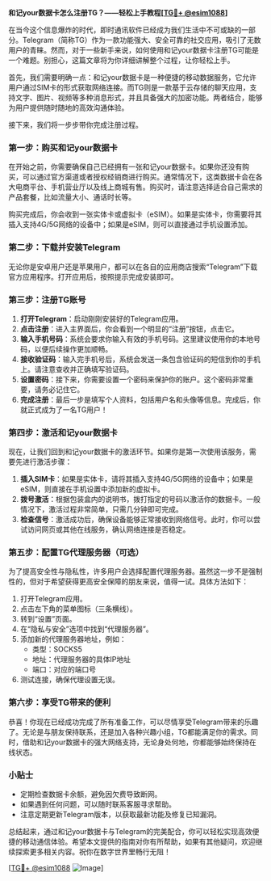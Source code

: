 **和记your数据卡怎么注册TG？——轻松上手教程[[TG💪+ @esim1088](https://t.me/s/esim1088)]**

在当今这个信息爆炸的时代，即时通讯软件已经成为我们生活中不可或缺的一部分。Telegram（简称TG）作为一款功能强大、安全可靠的社交应用，吸引了无数用户的青睐。然而，对于一些新手来说，如何使用和记your数据卡注册TG可能是一个难题。别担心，这篇文章将为你详细讲解整个过程，让你轻松上手。

首先，我们需要明确一点：和记your数据卡是一种便捷的移动数据服务，它允许用户通过SIM卡的形式获取网络连接。而TG则是一款基于云存储的聊天应用，支持文字、图片、视频等多种消息形式，并且具备强大的加密功能。两者结合，能够为用户提供随时随地的高效沟通体验。

接下来，我们将一步步带你完成注册过程。

### 第一步：购买和记your数据卡

在开始之前，你需要确保自己已经拥有一张和记your数据卡。如果你还没有购买，可以通过官方渠道或者授权经销商进行购买。通常情况下，这类数据卡会在各大电商平台、手机营业厅以及线上商城有售。购买时，请注意选择适合自己需求的产品套餐，比如流量大小、通话时长等。

购买完成后，你会收到一张实体卡或虚拟卡（eSIM）。如果是实体卡，你需要将其插入支持4G/5G网络的设备中；如果是eSIM，则可以直接通过手机设置添加。

### 第二步：下载并安装Telegram

无论你是安卓用户还是苹果用户，都可以在各自的应用商店搜索“Telegram”下载官方应用程序。打开应用后，按照提示完成安装即可。

### 第三步：注册TG账号

1. **打开Telegram**：启动刚刚安装好的Telegram应用。
2. **点击注册**：进入主界面后，你会看到一个明显的“注册”按钮，点击它。
3. **输入手机号码**：系统会要求你输入有效的手机号码。这里建议使用你的本地号码，以便后续操作更加顺畅。
4. **接收验证码**：输入完手机号后，系统会发送一条包含验证码的短信到你的手机上。请注意查收并正确填写验证码。
5. **设置密码**：接下来，你需要设置一个密码来保护你的账户。这个密码非常重要，请务必记住它。
6. **完成注册**：最后一步是填写个人资料，包括用户名和头像等信息。完成后，你就正式成为了一名TG用户！

### 第四步：激活和记your数据卡

现在，让我们回到和记your数据卡的激活环节。如果你是第一次使用该服务，需要先进行激活步骤：

1. **插入SIM卡**：如果是实体卡，请将其插入支持4G/5G网络的设备中；如果是eSIM，则直接在手机设置中添加新的虚拟卡。
2. **拨号激活**：根据包装盒内的说明书，拨打指定的号码以激活你的数据卡。一般情况下，激活过程非常简单，只需几分钟即可完成。
3. **检查信号**：激活成功后，确保设备能够正常接收到网络信号。此时，你可以尝试访问网页或其他在线服务，确认网络连接是否稳定。

### 第五步：配置TG代理服务器（可选）

为了提高安全性与隐私性，许多用户会选择配置代理服务器。虽然这一步不是强制性的，但对于希望获得更高安全保障的朋友来说，值得一试。具体方法如下：

1. 打开Telegram应用。
2. 点击左下角的菜单图标（三条横线）。
3. 转到“设置”页面。
4. 在“隐私与安全”选项中找到“代理服务器”。
5. 添加新的代理服务器地址，例如：
   - 类型：SOCKS5
   - 地址：代理服务器的具体IP地址
   - 端口：对应的端口号
6. 测试连接，确保代理设置无误。

### 第六步：享受TG带来的便利

恭喜！你现在已经成功完成了所有准备工作，可以尽情享受Telegram带来的乐趣了。无论是与朋友保持联系，还是加入各种兴趣小组，TG都能满足你的需求。同时，借助和记your数据卡的强大网络支持，无论身处何地，你都能够始终保持在线状态。

### 小贴士

- 定期检查数据卡余额，避免因欠费导致断网。
- 如果遇到任何问题，可以随时联系客服寻求帮助。
- 注意定期更新Telegram版本，以获取最新功能及修复已知漏洞。

总结起来，通过和记your数据卡与Telegram的完美配合，你可以轻松实现高效便捷的移动通信体验。希望本文提供的指南对你有所帮助，如果有其他疑问，欢迎继续探索更多相关内容。祝你在数字世界里畅行无阻！

[[TG💪+ @esim1088](https://t.me/s/esim1088) ![Image](https://i.postimg.cc/4NQfJmqS/Snipaste-2025-05-13-00-14-12.png)]
